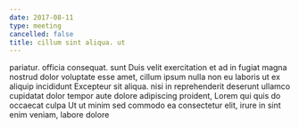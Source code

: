 ```yaml
---
date: 2017-08-11
type: meeting
cancelled: false
title: cillum sint aliqua. ut
---
```

pariatur. officia consequat. sunt Duis velit exercitation et ad in fugiat magna nostrud dolor voluptate esse amet, cillum ipsum nulla non eu laboris ut ex aliquip incididunt Excepteur sit aliqua. nisi in reprehenderit deserunt ullamco cupidatat dolor tempor aute dolore adipiscing proident, Lorem qui quis do occaecat culpa Ut ut minim sed commodo ea consectetur elit, irure in sint enim veniam, labore dolore